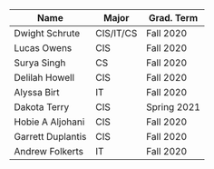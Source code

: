 | Name              | Major     | Grad. Term|
|-------------------|-----------|-----------|
| Dwight Schrute    | CIS/IT/CS | Fall 2020 |
| Lucas Owens       | CIS       | Fall 2020 |
| Surya Singh       | CS        | Fall 2020 |
| Delilah Howell    | CIS       | Fall 2020 |
| Alyssa Birt       | IT        | Fall 2020 |
| Dakota Terry      | CIS       | Spring 2021   |
| Hobie A Aljohani  | CIS       | Fall 2020 |
| Garrett Duplantis | CIS       | Fall 2020 |
| Andrew  Folkerts  | IT        | Fall 2020 |
